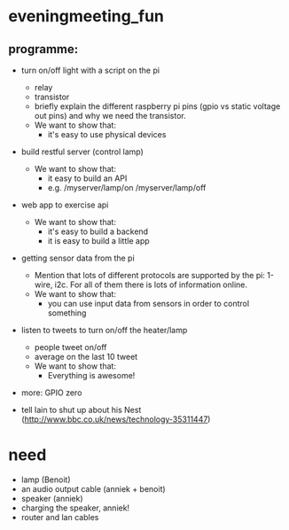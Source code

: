 # eveningmeeting_fun

## programme:

- turn on/off light with a script on the pi
  - relay
  - transistor
  - briefly explain the different raspberry pi pins (gpio vs static voltage out pins) and why we need the transistor.
  - We want to show that:
    - it's easy to use physical devices
    
    
- build restful server (control lamp)
  - We want to show that:
    - it easy to build an API
    - e.g. /myserver/lamp/on
           /myserver/lamp/off
  
- web app to exercise api
  - We want to show that:
    - it's easy to build a backend
    - it is easy to build a little app
   
    
- getting sensor data from the pi
    - Mention that lots of different protocols are supported by the pi: 1-wire, i2c. For all of them there is lots of information online.
    - We want to show that:
       - you can use input data from sensors in order to control something

- listen to tweets to turn on/off the heater/lamp
  - people tweet on/off
  - average on the last 10 tweet
  - We want to show that:
    - Everything is awesome!



- more:
GPIO zero


- tell Iain to shut up about his Nest (http://www.bbc.co.uk/news/technology-35311447)


# need
- lamp (Benoit)
- an audio output cable (anniek + benoit)
- speaker (anniek)
- charging the speaker, anniek!
- router and lan cables

